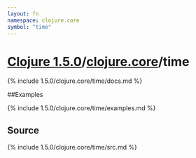 ```yaml
---
layout: fn
namespace: clojure.core
symbol: "time"
---
```


# [Clojure 1.5.0](../../)/[clojure.core](../)/time

{% include 1.5.0/clojure.core/time/docs.md %}

##Examples

{% include 1.5.0/clojure.core/time/examples.md %}
## Source
{% include 1.5.0/clojure.core/time/src.md %}

